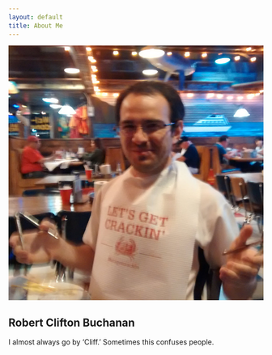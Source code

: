 ```yaml
---
layout: default
title: About Me
---
```


<img class="about-me-float six columns"  alt="me_irl.jpg" src="uploads/me_irl.jpg">

## Robert Clifton Buchanan

I almost always go by ‘Cliff.’ Sometimes this confuses people.